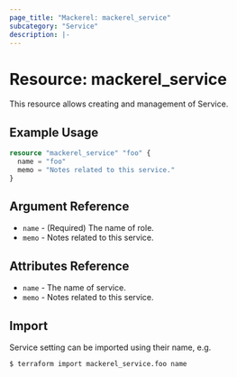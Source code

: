 ```yaml
---
page_title: "Mackerel: mackerel_service"
subcategory: "Service"
description: |-
---
```


# Resource: mackerel_service

This resource allows creating and management of Service.

## Example Usage
```terraform
resource "mackerel_service" "foo" {
  name = "foo"
  memo = "Notes related to this service."
}
```

## Argument Reference

* `name` - (Required) The name of role.
* `memo` - Notes related to this service.

## Attributes Reference

* `name` - The name of service.
* `memo` - Notes related to this service.

## Import

Service setting can be imported using their name, e.g.

```
$ terraform import mackerel_service.foo name
```